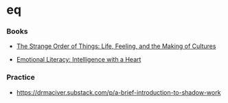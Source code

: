# eq

### Books

- [The Strange Order of Things: Life, Feeling, and the Making of Cultures](https://www.amazon.com/Strange-Order-Things-Feeling-Cultures-ebook/dp/B01LZ1A3Q3)

<!-- -->

- [Emotional Literacy: Intelligence with a Heart](https://www.goodreads.com/book/show/1188960.Emotional_Literacy)

### Practice

- https://drmaciver.substack.com/p/a-brief-introduction-to-shadow-work
